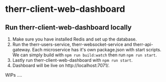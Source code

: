 # therr-client-web-dashboard

## Run therr-client-web-dashboard locally
1. Make sure you have installed Redis and set up the database.
2. Run the therr-users-service, therr-websocket-service and therr-api-gateway. Each microservice has it's own package.json with start scripts. We can simply build with `npm run build:watch` then run `npm run start`.
3. Lastly run therr-client-web-dashboard with `npm run start`.
4. Dashboard will be live on http://localhost:7071/. 

WIPs
....

